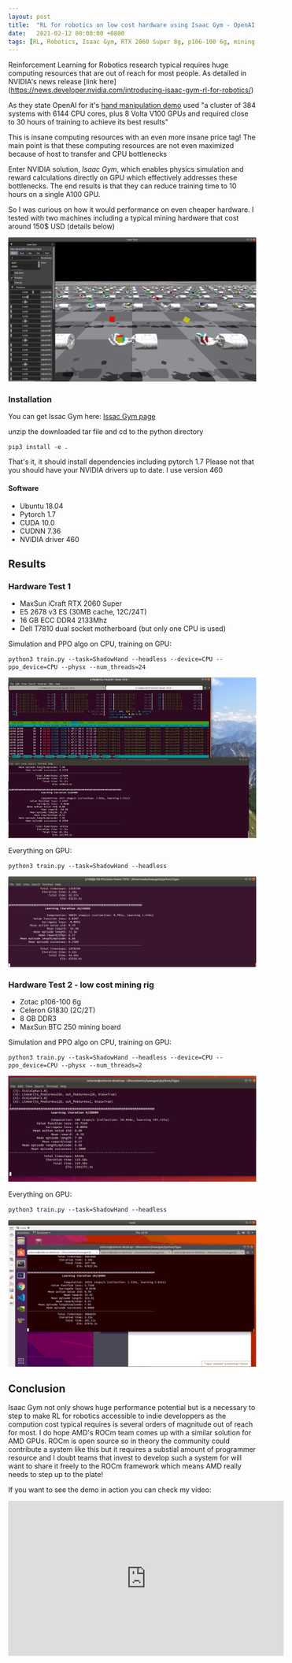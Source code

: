 ```yaml
---
layout: post
title:  "RL for robotics on low cost hardware using Isaac Gym - OpenAI hand demo"
date:   2021-02-12 00:00:00 +0800
tags: [RL, Robotics, Isaac Gym, RTX 2060 Super 8g, p106-100 6g, mining hardware, machine learning]
---
```


Reinforcement Learning for Robotics research typical requires huge computing resources that are out of reach for most people.
As detailed in NVIDIA's news release [link here] (https://news.developer.nvidia.com/introducing-isaac-gym-rl-for-robotics/)

As they state OpenAI for it's [hand manipulation demo](https://arxiv.org/pdf/1808.00177.pdf) used "a cluster of 384 systems with 6144 CPU cores, plus 8 Volta V100 GPUs and required close to 30 hours of training to achieve its best results"

This is insane computing resources with an even more insane price tag! The main point is that these computing resources are not even maximized because of host to transfer and CPU bottlenecks

Enter NVIDIA solution, *Isaac Gym*, which enables physics simulation and reward calculations directly on GPU which effectively addresses these bottlenecks. The end results is that they can reduce training time to 10 hours on a single A100 GPU.

So I was curious on how it would performance on even cheaper hardware. I tested with two machines including a typical mining hardware that cost around 150$ USD (details below)

![shadowhand](/assets/isaacgym/shadowhand.png)


### Installation

You can get Issac Gym here: [Issac Gym page](https://developer.nvidia.com/isaac-gym)

unzip the downloaded tar file and cd to the python directory
```
pip3 install -e .
```
That's it, it should install dependencies including pytorch 1.7
Please not that you should have your NVIDIA drivers up to date. I use version 460


#### Software
*	Ubuntu 18.04
*   Pytorch 1.7
*	CUDA 10.0
*	CUDNN 7.36
*	NVIDIA driver 460

## Results

### Hardware Test 1
*	MaxSun iCraft RTX 2060 Super
*	E5 2678 v3 ES (30MB cache, 12C/24T)
*	16 GB ECC DDR4 2133Mhz
*	Dell T7810 dual socket motherboard (but only one CPU is used)


Simulation and PPO algo on CPU, training on GPU:
```
python3 train.py --task=ShadowHand --headless --device=CPU --ppo_device=CPU --physx --num_threads=24
```
![xeon](/assets/isaacgym/xeon_shadowhand.png)

Everything on GPU:
```
python3 train.py --task=ShadowHand --headless
```
![rtx2060super](/assets/isaacgym/rtx2060super_shadowhand.png)

### Hardware Test 2 - low cost mining rig
*	Zotac p106-100 6g
*	Celeron G1830 (2C/2T)
*	8 GB DDR3
*	MaxSun BTC 250 mining board

Simulation and PPO algo on CPU, training on GPU:
```
python3 train.py --task=ShadowHand --headless --device=CPU --ppo_device=CPU --physx --num_threads=2
```
![celeron](/assets/isaacgym/celeron_shadowhand.png)

Everything on GPU:
```
python3 train.py --task=ShadowHand --headless
```
![p106100](/assets/isaacgym/p106100_shadowhand.png)

## Conclusion
Isaac Gym not only shows huge performance potential but is a necessary to step to make RL for robotics accessible to indie developpers as the compution cost typical requires is several orders of magnitude out of reach for most. I do hope AMD's ROCm team comes up with a similar solution for AMD GPUs. ROCm is open source so in theory the community could contribute a system like this but it requires a substial amount of programmer resource and I doubt teams that invest to develop such a system for will want to share it freely to the ROCm framework which means AMD really needs to step up to the plate!

If you want to see the demo in action you can check my video:
<iframe width="560" height="315" src="https://youtu.be/embed/DKyCVyKQMN0" frameborder="0" allow="accelerometer; autoplay; clipboard-write; encrypted-media; gyroscope; picture-in-picture" allowfullscreen></iframe>